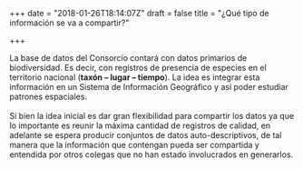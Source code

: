 +++
date = "2018-01-26T18:14:07Z"
draft = false
title = "¿Qué tipo de información se va a compartir?"

+++

La base de datos del Consorcio contará con datos primarios de biodiversidad. Es decir, con registros de presencia de especies en el territorio nacional (**taxón – lugar – tiempo**). La idea es integrar esta información en un Sistema de Información Geográfico y así poder estudiar patrones espaciales.  
<br />
Si bien la idea inicial es dar gran flexibilidad para compartir los datos ya que lo importante es reunir la máxima cantidad de registros de calidad, en adelante se espera producir conjuntos de datos auto-descriptivos, de tal manera que la información que contengan pueda ser compartida y entendida por otros colegas que no han estado involucrados en generarlos.